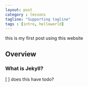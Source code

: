 ```yaml
---
layout: post
category : lessons
tagline: "Supporting tagline"
tags : [intro, helloworld]
---
```


this is my first post using this website
## Overview

### What is Jekyll?

[ ] does this have todo?
